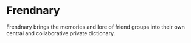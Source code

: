 # Frendnary
Frendnary brings the memories and lore of friend groups into their own central and collaborative private dictionary.
